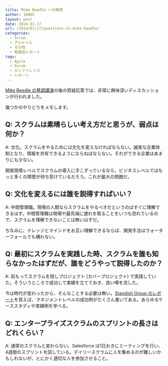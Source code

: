 ```yaml
---
title: Mike Beedle への質問
author: 1000k
layout: post
date: 2014-01-17
url: /2014/01/17/questions-to-mike-beedle/
categories:
  - Scrum
  - アジャイル
  - その他
  - 勉強会レポート
tags:
  - Agile
  - Scrum
  - カンファレンス
  - レポート
---
```

<a href="http://blog.1000k.net/?p=1736" onclick="_gaq.push(['_trackEvent', 'outbound-article', 'http://blog.1000k.net/?p=1736', 'Mike Beedle の基調講演']);" >Mike Beedle の基調講演</a>の後の質疑応答では、非常に興味深いディスカッションが行われました。
  
幾つかのやりとりをメモします。

<!--more-->

## Q: スクラムは素晴らしい考え方だと思うが、弱点は何か？

A: 文化。スクラムをやるためには文化を変えなければならない。誠実な企業体制となり、情報を共有できるようにならねばならない。それができる企業はあまりにも少ない。

開発現場レベルでスクラムの導入に手こずっているなら、ビジネスレベルではもっと多くの障壁が待ち受けているだろう。これが最大の問題だ。

## Q: 文化を変えるには誰を説得すればいい？

A: 中間管理職。現場の人間ならスクラムをやるべきだというのはすぐに理解できるはず。中間管理職は現場や最先端に遅れを取ることをいつも恐れているので、スクラムを理解できないことは無いはずだ。

ちなみに、ナレッジとマインドをお互い理解できるならば、開発手法はウォーターフォールでも構わない。

## Q: 最初にスクラムを実践した時、スクラムを誰も知らなかったはずだが、誰をどうやって説得したのか？

A: 前もってスクラムを隠しプロジェクト (カバープロジェクト) で実践していた。そういうところで成功して実績を立てておき、良い噂を流した。

今は時代が変わったから、そんなことする必要は無い。<a href="https://secure.standishgroup.com/reports/reports.php" onclick="_gaq.push(['_trackEvent', 'outbound-article', 'https://secure.standishgroup.com/reports/reports.php', 'Standish Group のレポート']);" >Standish Group のレポート</a>を買えば、マネジメントレベルの成功例がたくさん書いてある。あらゆるケーススタディや実績例を学べる。

## Q: エンタープライズスクラムのスプリントの長さはどれくらい？

A: 通常のスクラムと変わらない。Salesforce は1日おきにミーティングを行い、4週間のスプリントを回している。デイリースクラムに人を集めるのが難しいかもしれないが、とにかく適切な人を参加させること。